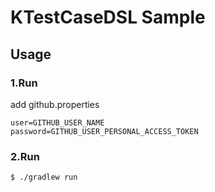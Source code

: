 # KTestCaseDSL Sample

## Usage

### 1.Run

add github.properties

```
user=GITHUB_USER_NAME
password=GITHUB_USER_PERSONAL_ACCESS_TOKEN
```

### 2.Run

```
$ ./gradlew run
```